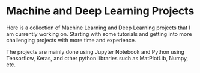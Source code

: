 # Machine and Deep Learning Projects

Here is a collection of Machine Learning and Deep Learning projects that I am currently working on. Starting with some tutorials and getting into more challenging projects with more time and experience. 

The projects are mainly done using Jupyter Notebook and Python using Tensorflow, Keras, and other python libraries such as MatPlotLib, Numpy, etc.
